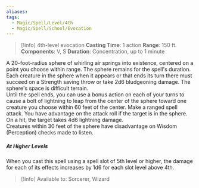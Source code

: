 ```yaml
---
aliases: 
tags:
  - Magic/Spell/Level/4th
  - Magic/Spell/School/Evocation
---
```

>[!info]
>4th-level evocation
>**Casting Time**: 1 action
>**Range**: 150 ft.
>**Components**: V, S
>**Duration**: Concentration, up to 1 minute

A 20-foot-radius sphere of whirling air springs into existence, centered on a point you choose within range. The sphere remains for the spell's duration. Each creature in the sphere when it appears or that ends its turn there must succeed on a Strength saving throw or take 2d6 bludgeoning damage. The sphere's space is difficult terrain.<br>
Until the spell ends, you can use a bonus action on each of your turns to cause a bolt of lightning to leap from the center of the sphere toward one creature you choose within 60 feet of the center. Make a ranged spell attack. You have advantage on the attack roll if the target is in the sphere. On a hit, the target takes 4d6 lightning damage.<br>
Creatures within 30 feet of the sphere have disadvantage on Wisdom (Perception) checks made to listen.
##### At Higher Levels
When you cast this spell using a spell slot of 5th level or higher, the damage for each of its effects increases by 1d6 for each slot level above 4th.<br>
>[!info] Available to:
>Sorcerer, Wizard